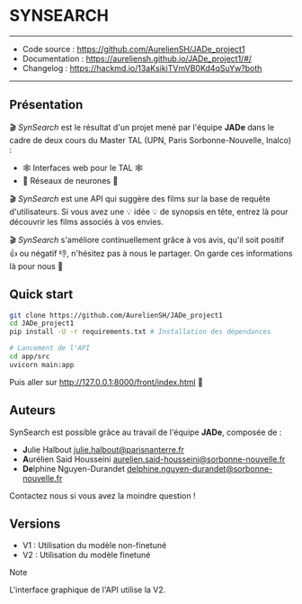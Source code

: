 # **SYNSEARCH**

---

- Code source : <https://github.com/AurelienSH/JADe_project1>
- Documentation : <https://aureliensh.github.io/JADe_project1/#/>
- Changelog : <https://hackmd.io/13aKsikiTVmVB0Kd4qSuYw?both>
---

## Présentation 

:clapper: *SynSearch* est le résultat d'un projet mené par l'équipe **JADe** dans le cadre de deux cours du Master TAL (UPN, Paris Sorbonne-Nouvelle, Inalco) :

- :spider_web: Interfaces web pour le TAL :spider_web:
- :brain: Réseaux de neurones :brain:

:clapper: *SynSearch* est une API qui suggère des films sur la base de requête d'utilisateurs. Si vous avez une :bulb: idée :bulb: de synopsis en tête, entrez là pour découvrir les films associés à vos envies. 

:clapper: *SynSearch* s'améliore continuellement grâce à vos avis, qu'il soit positif :+1: ou négatif :-1:, n'hésitez pas à nous le partager. On garde ces informations là pour nous :shushing_face:

## Quick start

```bash
git clone https://github.com/AurelienSH/JADe_project1
cd JADe_project1
pip install -U -r requirements.txt # Installation des dépendances

# Lancement de l'API
cd app/src
uvicorn main:app
```

Puis aller sur <http://127.0.0.1:8000/front/index.html> :rocket:

## Auteurs

SynSearch est possible grâce au travail de l'équipe **JADe**, composée de : 
- **J**ulie Halbout <julie.halbout@parisnanterre.fr>
- **A**urélien Said Housseini <aurelien.said-housseini@sorbonne-nouvelle.fr>
- **De**lphine Nguyen-Durandet <delphine.nguyen-durandet@sorbonne-nouvelle.fr>

Contactez nous si vous avez la moindre question ! 

## Versions

- V1 : Utilisation du modèle non-finetuné
- V2 : Utilisation du modèle finetuné

>[!note]
>L'interface graphique de l'API utilise la V2.